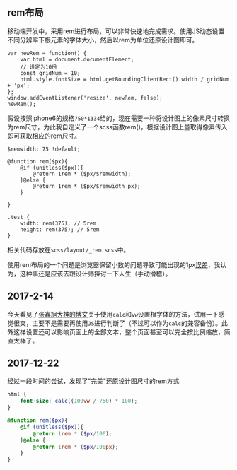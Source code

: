 ## rem布局
移动端开发中，采用rem进行布局，可以非常快速地完成需求。使用JS动态设置不同分辨率下根元素的字体大小，然后以rem为单位还原设计图即可。


```
var newRem = function() {
    var html = document.documentElement;
    // 设定为10份
    const gridNum = 10;
    html.style.fontSize = html.getBoundingClientRect().width / gridNum + 'px';
};
window.addEventListener('resize', newRem, false);
newRem();
```

假设按照iphone6的规格`750*1334`给的，现在需要一种将设计图上的像素尺寸转换为rem尺寸，为此我自定义了一个scss函数rem()，根据设计图上量取得像素传入即可获取相应的rem尺寸。
```
$remwidth: 75 !default;

@function rem($px){
    @if (unitless($px)){
        @return 1rem * ($px/$remwidth);
    }@else {
        @return 1rem * ($px/$remwidth px);
    }

}

.test {
	width: rem(375); // 5rem
    height: rem(375); // 5rem
}

```

相关代码存放在`scss/layout/_rem.scss`中。  
 
使用rem布局的一个问题是浏览器保留小数的问题导致可能出现的1px[误差](http://web.jobbole.com/84113/)，我认为，这种事还是应该去跟设计师探讨一下人生（手动滑稽）。

## 2017-2-14
今天看见了[张鑫旭大神的博文](http://www.zhangxinxu.com/wordpress/2016/08/vw-viewport-responsive-layout-typography/)关于使用`calc`和`vw`设置根字体的方法，试用一下感觉很爽，主要不是需要再使用`JS`进行判断了（不过可以作为`calc`的兼容备份）。此外这样设置还可以影响页面上的全部文本，整个页面甚至可以完全按比例缩放，简直太棒了。

## 2017-12-22
经过一段时间的尝试，发现了"完美"还原设计图尺寸的rem方式
```scss
html {
    font-size: calc((100vw / 750) * 100);
}

@function rem($px){
    @if (unitless($px)){
        @return 1rem * ($px/100);
    }@else {
        @return 1rem * ($px/100px);
    }
}
```